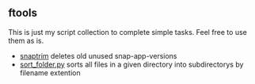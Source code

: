 ## ftools

This is just my script collection to complete simple tasks. Feel free to use them as is.


- [snaptrim](https://github.com/Felixs/ftools/blob/main/snaptrim) deletes old unused snap-app-versions
- [sort_folder.py](https://github.com/Felixs/ftools/blob/main/sort_folder.py) sorts all files in a given directory into subdirectorys by filename extention
